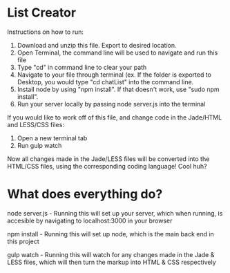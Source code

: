 List Creator
=========

Instructions on how to run:

1. Download and unzip this file. Export to desired location.
2. Open Terminal, the command line will be used to navigate and run this file
3. Type "cd" in command line to clear your path
4. Navigate to your file through terminal (ex. If the folder is exported to Desktop, you would type "cd chatList" into the command line.
5. Install node by using "npm install". If that doesn't work, use "sudo npm install".
6. Run your server locally by passing node server.js into the terminal

If you would like to work off of this file, and change code in the Jade/HTML and LESS/CSS files:

1. Open a new terminal tab
2. Run gulp watch

Now all changes made in the Jade/LESS files will be converted into the HTML/CSS files, using the corresponding coding language! Cool huh?


What does everything do?
=========

node server.js - Running this will set up your server, which when running, is accesible by navigating to localhost:3000 in your browser

npm install - Running this will set up node, which is the main back end in this project

gulp watch - Running this will watch for any changes made in the Jade & LESS files, which will then turn the markup into HTML & CSS respectively
